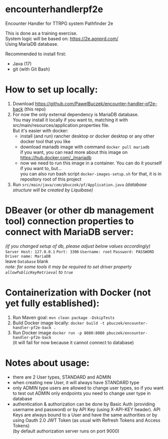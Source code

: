# encounterhandlerpf2e
Encounter Handler for TTRPG system Pathfinder 2e  

This is done as a training exercise.  
System logic will be based on: https://2e.aonprd.com/  
Using MariaDB database.  


Recommended to install first:
- Java (17)
- git (with Git Bash)

# How to set up locally:
1. Download https://github.com/PawelBuczek/encounter-handler-pf2e-back (this repo)
2. For now the only external dependency is MariaDB database.  
   You may install it locally if you want to, matching it with src/main/resources/application.properties file.  
   But it's easier with docker:  
   - install (and run) rancher desktop or docker desktop or any other docker tool that you like
   - download mariadb image with command `docker pull mariadb`  
     if you want, you can read more about this image on https://hub.docker.com/_/mariadb
   - now we need to run this image in a container. You can do it yourself if you want to, but...  
     you can also run bash script `docker-images-setup.sh` for that, it is in repository root of this project
3. Run `src/main/java/com/pbuczek/pf/Application.java` *(database structure will be created by Liquibase)*

# DBeaver (or other db management tool) connection properties to connect with MariaDB server:
*(if you changed setup of db, please adjust below values accordingly)*  
`Server Host: 127.0.0.1`  `Port: 3306`  `Username: root`  `Password: PASSWORD`  `Driver name: MariaDB`  
leave `Database` blank  
_note: for some tools it may be required to set driver property `allowPublicKeyRetrieval` to `true`_

# Containerization with Docker (not yet fully established):
1. Run Maven goal: `mvn clean package -DskipTests`
2. Build Docker image locally: `docker build -t pbuczek/encounter-handler-pf2e-back .`
3. Run Docker image `docker run -p 8080:8080 pbuczek/encounter-handler-pf2e-back`  
   (it will fail for now because it cannot connect to database)

# Notes about usage:
- there are 2 User types, STANDARD and ADMIN
- when creating new User, it will always have STANDARD type
- only ADMIN type users are allowed to change user types, 
  so if you want to test out ADMIN only endpoints you need to change user type in database
- authentication & authorization can be done by Basic Auth (providing username and password)
  or by API Key (using X-API-KEY header). API Keys are always bound to a User and have the same authorities
  or by using Oauth 2.0 JWT Token (as usual with Refresh Tokens and Access Tokens)  
  (by default authorization server runs on port 9000)
